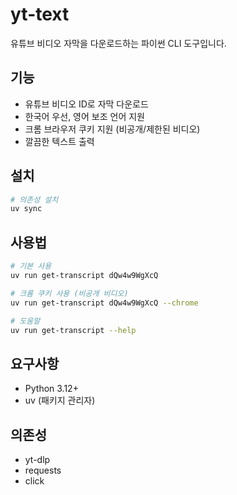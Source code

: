# yt-text

유튜브 비디오 자막을 다운로드하는 파이썬 CLI 도구입니다.

## 기능

- 유튜브 비디오 ID로 자막 다운로드
- 한국어 우선, 영어 보조 언어 지원
- 크롬 브라우저 쿠키 지원 (비공개/제한된 비디오)
- 깔끔한 텍스트 출력

## 설치

```bash
# 의존성 설치
uv sync
```

## 사용법

```bash
# 기본 사용
uv run get-transcript dQw4w9WgXcQ

# 크롬 쿠키 사용 (비공개 비디오)
uv run get-transcript dQw4w9WgXcQ --chrome

# 도움말
uv run get-transcript --help
```

## 요구사항

- Python 3.12+
- uv (패키지 관리자)

## 의존성

- yt-dlp
- requests
- click